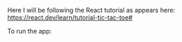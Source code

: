 Here I will be following the React tutorial as appears here:
https://react.dev/learn/tutorial-tic-tac-toe#

To run the app: 
